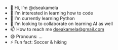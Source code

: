 - 👋 Hi, I’m @dseakamela
- 👀 I’m interested in learning how to code
- 🌱 I’m currently learning Python
- 💞️ I’m looking to collaborate on learning AI as well
- 📫 How to reach me dseakamela@gmail.com
- 😄 Pronouns: ...
- ⚡ Fun fact: Soccer & hiking

<!---
dseakamela/dseakamela is a ✨ special ✨ repository because its `README.md` (this file) appears on your GitHub profile.
You can click the Preview link to take a look at your changes.
--->
